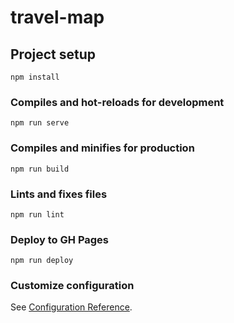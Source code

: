 # travel-map

## Project setup
```
npm install
```

### Compiles and hot-reloads for development
```
npm run serve
```

### Compiles and minifies for production
```
npm run build
```

### Lints and fixes files
```
npm run lint
```

### Deploy to GH Pages

```
npm run deploy
```

### Customize configuration
See [Configuration Reference](https://cli.vuejs.org/config/).
